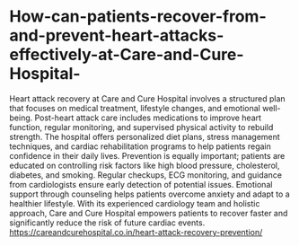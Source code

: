 # How-can-patients-recover-from-and-prevent-heart-attacks-effectively-at-Care-and-Cure-Hospital-

Heart attack recovery at Care and Cure Hospital involves a structured plan that focuses on medical treatment, lifestyle changes, and emotional well-being. Post-heart attack care includes medications to improve heart function, regular monitoring, and supervised physical activity to rebuild strength. The hospital offers personalized diet plans, stress management techniques, and cardiac rehabilitation programs to help patients regain confidence in their daily lives. Prevention is equally important; patients are educated on controlling risk factors like high blood pressure, cholesterol, diabetes, and smoking. Regular checkups, ECG monitoring, and guidance from cardiologists ensure early detection of potential issues. Emotional support through counseling helps patients overcome anxiety and adapt to a healthier lifestyle. With its experienced cardiology team and holistic approach, Care and Cure Hospital empowers patients to recover faster and significantly reduce the risk of future cardiac events.
https://careandcurehospital.co.in/heart-attack-recovery-prevention/
